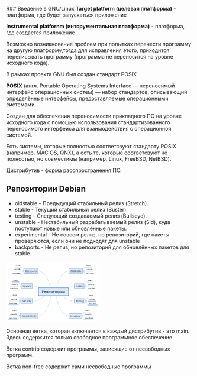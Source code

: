 R## Введение в GNU/Linux
**Target platform (целевая платформа)** - платформа, где будет запускаться приложение

**Instrumental platfornm (интсрументальная платформа)** - платформа, где создается приложение

Возможно возникновение проблем при попытках перенести программу на другую платформу,тогда для исправления этого, приходится переписывать программу (программа не переносится на уровне исходного кода).

В рамках проекта GNU был создан стандарт POSIX

**POSIX** (англ. Portable Operating Systems Interface — переносимый интерфейс операционных систем) — набор стандартов, описывающий определённые интерфейсы, предоставляемые операционными системами.

Создан для обеспечения переносимости прикладного ПО на уровне исходного кода с помощью использования стандартизованного переносимого интерфейса для взаимодействия с операционной системой.

Есть системы, которые полностью соответсвуют стандарту POSIX (например, MAC OS, QNX), а есть те, которые соответсвуют не полностью, но совместимы (например, Linux, FreeBSD, NetBSD).

Дистрибутив - форма расспространения ПО.

## Репозитории Debian

- oldstable - Предыдущий стабильный релиз (Stretch).
- stable - Текущий стабильный релиз (Buster).
- testing - Следующий создаваемый релиз (Bullseye).
- unstable - Нестабильный разрабатываемый релиз (Sid), куда поступают новые или обновлённые пакеты.
- experimental - Не совсем релиз, но репозиторий, где пакеты проверяются, если они не подходят для unstable
- backports - Не релиз, но репозиторий для обновлённых пакетов для stable.

<img src="https://github.com/JulianP-P/KnowledgeBase/blob/e5eb26e97063d7d05bc6a06737558de9a94bcf79/AlgorithmsAndProgrramming/img/repos.png" width=50% height=50%>

Основная ветка, которая включается в каждый дистрибутив - это main. 
Здесь содержится только свободное программное обеспечение. 

Ветка contrib содержит программы, зависящие от несвободных программ. 

Ветка non-free содержит сами несвободные программы

